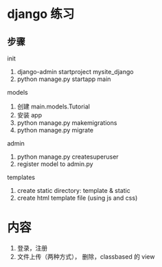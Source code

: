 # django 练习

## 步骤

init
1. django-admin startproject mysite_django
2. python manage.py  startapp main

models
1. 创建 main.models.Tutorial
2. 安装 app
3. python manage.py makemigrations
4. python manage.py migrate

admin
1. python manage.py createsuperuser
2. register model to admin.py

templates
1. create static directory: template & static
2. create html template file (using js and css)

# 内容
1. 登录，注册
2. 文件上传（两种方式）， 删除，classbased 的 view